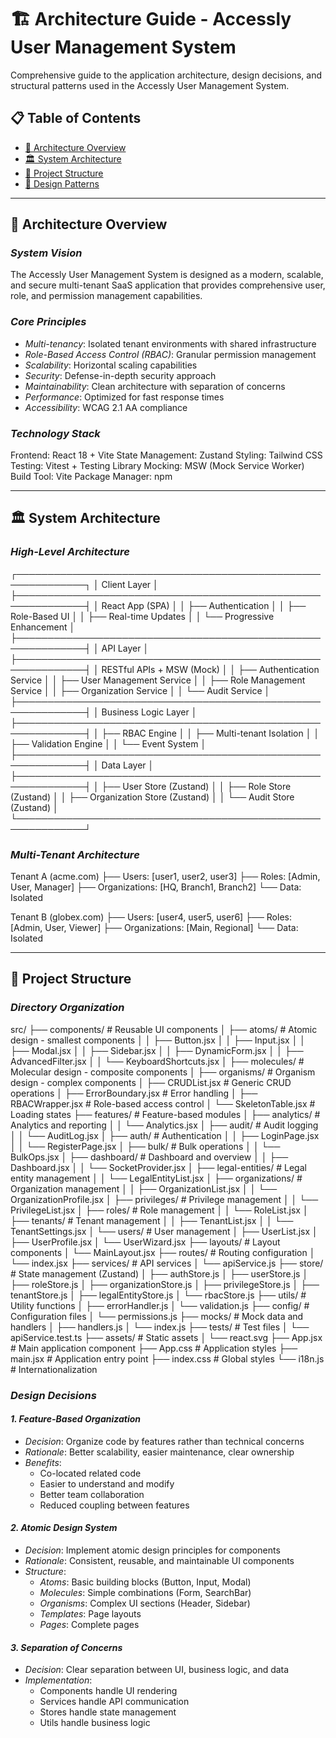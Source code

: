 # 🏗 Architecture Guide - Accessly User Management System

Comprehensive guide to the application architecture, design decisions, and structural patterns used in the Accessly User Management System.

## 📋 Table of Contents

- [🎯 Architecture Overview](#-architecture-overview)
- [🏛 System Architecture](#-system-architecture)
- [📁 Project Structure](#-project-structure)
- [🎨 Design Patterns](#-design-patterns)

---

## 🎯 Architecture Overview

### *System Vision*
The Accessly User Management System is designed as a modern, scalable, and secure multi-tenant SaaS application that provides comprehensive user, role, and permission management capabilities.

### *Core Principles*
- *Multi-tenancy*: Isolated tenant environments with shared infrastructure
- *Role-Based Access Control (RBAC)*: Granular permission management
- *Scalability*: Horizontal scaling capabilities
- *Security*: Defense-in-depth security approach
- *Maintainability*: Clean architecture with separation of concerns
- *Performance*: Optimized for fast response times
- *Accessibility*: WCAG 2.1 AA compliance

### *Technology Stack*

Frontend: React 18 + Vite
State Management: Zustand
Styling: Tailwind CSS
Testing: Vitest + Testing Library
Mocking: MSW (Mock Service Worker)
Build Tool: Vite
Package Manager: npm


---

## 🏛 System Architecture

### *High-Level Architecture*


┌─────────────────────────────────────────────────────────────┐
│                    Client Layer                              │
├─────────────────────────────────────────────────────────────┤
│  React App (SPA)                                            │
│  ├── Authentication                                         │
│  ├── Role-Based UI                                          │
│  ├── Real-time Updates                                      │
│  └── Progressive Enhancement                                │
├─────────────────────────────────────────────────────────────┤
│                    API Layer                                 │
├─────────────────────────────────────────────────────────────┤
│  RESTful APIs + MSW (Mock)                                  │
│  ├── Authentication Service                                 │
│  ├── User Management Service                                │
│  ├── Role Management Service                                │
│  ├── Organization Service                                   │
│  └── Audit Service                                          │
├─────────────────────────────────────────────────────────────┤
│                    Business Logic Layer                      │
├─────────────────────────────────────────────────────────────┤
│  ├── RBAC Engine                                            │
│  ├── Multi-tenant Isolation                                 │
│  ├── Validation Engine                                      │
│  └── Event System                                           │
├─────────────────────────────────────────────────────────────┤
│                    Data Layer                                │
├─────────────────────────────────────────────────────────────┤
│  ├── User Store (Zustand)                                   │
│  ├── Role Store (Zustand)                                   │
│  ├── Organization Store (Zustand)                           │
│  └── Audit Store (Zustand)                                  │
└─────────────────────────────────────────────────────────────┘


### *Multi-Tenant Architecture*


Tenant A (acme.com)
├── Users: [user1, user2, user3]
├── Roles: [Admin, User, Manager]
├── Organizations: [HQ, Branch1, Branch2]
└── Data: Isolated

Tenant B (globex.com)
├── Users: [user4, user5, user6]
├── Roles: [Admin, User, Viewer]
├── Organizations: [Main, Regional]
└── Data: Isolated


---

## 📁 Project Structure

### *Directory Organization*


src/
├── components/                 # Reusable UI components
│   ├── atoms/                 # Atomic design - smallest components
│   │   ├── Button.jsx
│   │   ├── Input.jsx
│   │   ├── Modal.jsx
│   │   ├── Sidebar.jsx
│   │   ├── DynamicForm.jsx
│   │   ├── AdvancedFilter.jsx
│   │   └── KeyboardShortcuts.jsx
│   ├── molecules/             # Molecular design - composite components
│   ├── organisms/             # Organism design - complex components
│   ├── CRUDList.jsx           # Generic CRUD operations
│   ├── ErrorBoundary.jsx      # Error handling
│   ├── RBACWrapper.jsx        # Role-based access control
│   └── SkeletonTable.jsx      # Loading states
├── features/                  # Feature-based modules
│   ├── analytics/             # Analytics and reporting
│   │   └── Analytics.jsx
│   ├── audit/                 # Audit logging
│   │   └── AuditLog.jsx
│   ├── auth/                  # Authentication
│   │   ├── LoginPage.jsx
│   │   └── RegisterPage.jsx
│   ├── bulk/                  # Bulk operations
│   │   └── BulkOps.jsx
│   ├── dashboard/             # Dashboard and overview
│   │   ├── Dashboard.jsx
│   │   └── SocketProvider.jsx
│   ├── legal-entities/        # Legal entity management
│   │   └── LegalEntityList.jsx
│   ├── organizations/         # Organization management
│   │   ├── OrganizationList.jsx
│   │   └── OrganizationProfile.jsx
│   ├── privileges/            # Privilege management
│   │   └── PrivilegeList.jsx
│   ├── roles/                 # Role management
│   │   └── RoleList.jsx
│   ├── tenants/               # Tenant management
│   │   ├── TenantList.jsx
│   │   └── TenantSettings.jsx
│   └── users/                 # User management
│       ├── UserList.jsx
│       ├── UserProfile.jsx
│       └── UserWizard.jsx
├── layouts/                   # Layout components
│   └── MainLayout.jsx
├── routes/                    # Routing configuration
│   └── index.jsx
├── services/                  # API services
│   └── apiService.js
├── store/                     # State management (Zustand)
│   ├── authStore.js
│   ├── userStore.js
│   ├── roleStore.js
│   ├── organizationStore.js
│   ├── privilegeStore.js
│   ├── tenantStore.js
│   ├── legalEntityStore.js
│   └── rbacStore.js
├── utils/                     # Utility functions
│   ├── errorHandler.js
│   └── validation.js
├── config/                    # Configuration files
│   └── permissions.js
├── mocks/                     # Mock data and handlers
│   ├── handlers.js
│   └── index.js
├── tests/                     # Test files
│   └── apiService.test.ts
├── assets/                    # Static assets
│   └── react.svg
├── App.jsx                    # Main application component
├── App.css                    # Application styles
├── main.jsx                   # Application entry point
├── index.css                  # Global styles
└── i18n.js                    # Internationalization


### *Design Decisions*

#### *1. Feature-Based Organization*
- *Decision*: Organize code by features rather than technical concerns
- *Rationale*: Better scalability, easier maintenance, clear ownership
- *Benefits*: 
  - Co-located related code
  - Easier to understand and modify
  - Better team collaboration
  - Reduced coupling between features

#### *2. Atomic Design System*
- *Decision*: Implement atomic design principles for components
- *Rationale*: Consistent, reusable, and maintainable UI components
- *Structure*:
  - *Atoms*: Basic building blocks (Button, Input, Modal)
  - *Molecules*: Simple combinations (Form, SearchBar)
  - *Organisms*: Complex UI sections (Header, Sidebar)
  - *Templates*: Page layouts
  - *Pages*: Complete pages

#### *3. Separation of Concerns*
- *Decision*: Clear separation between UI, business logic, and data
- *Implementation*:
  - Components handle UI rendering
  - Services handle API communication
  - Stores handle state management
  - Utils handle business logic